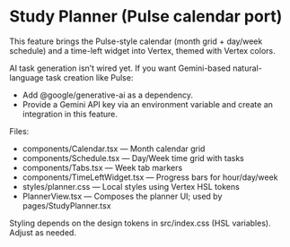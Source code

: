 # Study Planner (Pulse calendar port)

This feature brings the Pulse-style calendar (month grid + day/week schedule) and a time-left widget into Vertex, themed with Vertex colors.

AI task generation isn’t wired yet. If you want Gemini-based natural-language task creation like Pulse:
- Add @google/generative-ai as a dependency.
- Provide a Gemini API key via an environment variable and create an integration in this feature.

Files:
- components/Calendar.tsx — Month calendar grid
- components/Schedule.tsx — Day/Week time grid with tasks
- components/Tabs.tsx — Week tab markers
- components/TimeLeftWidget.tsx — Progress bars for hour/day/week
- styles/planner.css — Local styles using Vertex HSL tokens
- PlannerView.tsx — Composes the planner UI; used by pages/StudyPlanner.tsx

Styling depends on the design tokens in src/index.css (HSL variables). Adjust as needed.
